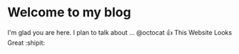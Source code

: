# Welcome to my blog

I'm glad you are here. I plan to talk about ...
@octocat :+1: This Website Looks Great :shipit:
